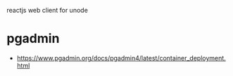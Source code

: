reactjs web client for unode

# pgadmin
- https://www.pgadmin.org/docs/pgadmin4/latest/container_deployment.html
